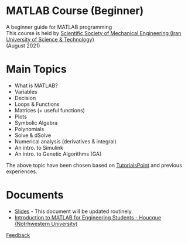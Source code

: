# MATLAB Course (Beginner)
A beginner guide for MATLAB programming\
This course is held by [Scientific Society of Mechanical Engineering (Iran University of Science & Technology)](https://t.me/iust_ssme)\
(August 2021)

# Main Topics
- What is MATLAB?
- Variables
- Decision
- Loops & Functions
- Matrices (+ useful functions)
- Plots
- Symbolic Algebra
- Polynomials
- Solve & dSolve
- Numerical analysis (derivatives & integral)
- An intro. to Simulink
- An intro. to Genetic Algorithms (GA)

The above topic have been chosen based on [TutorialsPoint](https://www.tutorialspoint.com/matlab/index.htm) and previous experiences.

# Documents
- [Slides](https://docs.google.com/presentation/d/1RdxVTrT4SOb0qR1IPfPoQx6mODhUblBtX6dCxV0ShnE/edit?usp=sharing) - This document will be updated routinely.
- [Introduction to MATLAB for Engineering Students - Houcque (Notrhwestern University)](https://www.mccormick.northwestern.edu/documents/students/undergraduate/introduction-to-matlab.pdf)

[Feedback](https://forms.gle/TPaV3FCgZZpKZxkRA)
